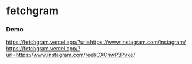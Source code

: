 # fetchgram

### Demo
https://fetchgram.vercel.app/?url=https://www.instagram.com/instagram/
https://fetchgram.vercel.app/?url=https://www.instagram.com/reel/CXChwP3Pvke/
